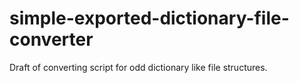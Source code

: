# simple-exported-dictionary-file-converter
Draft of converting script for odd dictionary like file structures.
